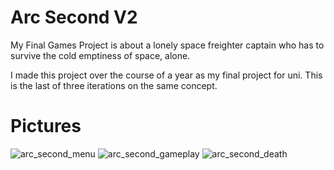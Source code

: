 # Arc Second V2
My Final Games Project is about a lonely space freighter captain who has to survive the cold emptiness of space, alone.

I made this project over the course of a year as my final project for uni. This is the last of three iterations on the same concept. 

# Pictures
![arc_second_menu](https://github.com/archer2o2x/Arc-Second-V2/assets/31862296/4482466e-03cc-443d-8072-559d54bdec3c)
![arc_second_gameplay](https://github.com/archer2o2x/Arc-Second-V2/assets/31862296/49e76f4e-e613-4685-b7d4-498e8974cf73)
![arc_second_death](https://github.com/archer2o2x/Arc-Second-V2/assets/31862296/86917614-7965-4d70-ac24-c1eb142d479b)
